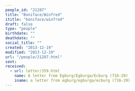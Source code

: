 ```yaml
---
people_id: "21287"
title: "Boniface/Winfred"
ititle: "boniface/winfred"
draft: false
type: "people"
birthdate: ""
deathdate: ""
social_title: ""
created: "2013-12-19"
modified: "2013-12-19"
url: "/people/21287.html"
sent:
received:
  - url: letter/359.html
    name: A letter from Egburg/Egburga/Ecburg (716-20)
    iname: a letter from egburg/egburga/ecburg (716-20)
---
```

